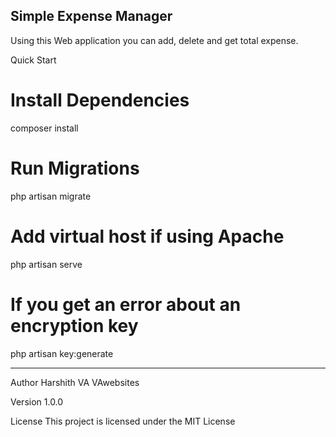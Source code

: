 
## Simple Expense Manager
Using this Web application you can add, delete and get total expense.

Quick Start
# Install Dependencies
composer install

# Run Migrations
php artisan migrate

# Add virtual host if using Apache

php artisan serve

# If you get an error about an encryption key
php artisan key:generate

--------------------------------------------------------------------------------------------------------------------------------------------------------------------------------------------------------------------------------------------------------------------------------
Author
Harshith VA VAwebsites

Version
1.0.0

License
This project is licensed under the MIT License
